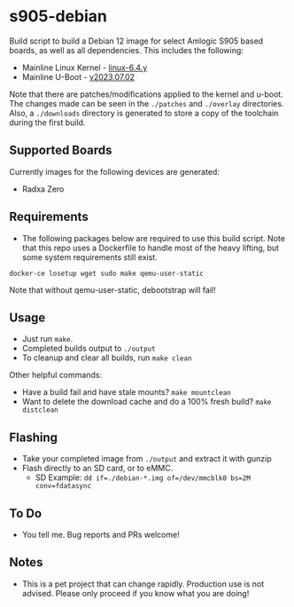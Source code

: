 # s905-debian

Build script to build a Debian 12 image for select Amlogic S905 based boards, as well as all dependencies. This includes the following:

- Mainline Linux Kernel - [linux-6.4.y](https://git.kernel.org/pub/scm/linux/kernel/git/stable/linux.git/log/?h=linux-6.4.y)
- Mainline U-Boot - [v2023.07.02](https://github.com/u-boot/u-boot/tree/v2023.07.02)

Note that there are patches/modifications applied to the kernel and u-boot. The changes made can be seen in the `./patches` and `./overlay` directories. Also, a `./downloads` directory is generated to store a copy of the toolchain during the first build.

## Supported Boards
Currently images for the following devices are generated:
* Radxa Zero

## Requirements

- The following packages below are required to use this build script. Note that this repo uses a Dockerfile to handle most of the heavy lifting, but some system requirements still exist.

`docker-ce losetup wget sudo make qemu-user-static`

Note that without qemu-user-static, debootstrap will fail!

## Usage
- Just run `make`.
- Completed builds output to `./output`
- To cleanup and clear all builds, run `make clean`

Other helpful commands:

- Have a build fail and have stale mounts? `make mountclean`
- Want to delete the download cache and do a 100% fresh build? `make distclean`

## Flashing
- Take your completed image from `./output` and extract it with gunzip
- Flash directly to an SD card, or to eMMC.
  - SD Example: `dd if=./debian-*.img of=/dev/mmcblk0 bs=2M conv=fdatasync`

## To Do
* You tell me. Bug reports and PRs welcome!

## Notes
- This is a pet project that can change rapidly. Production use is not advised. Please only proceed if you know what you are doing!
